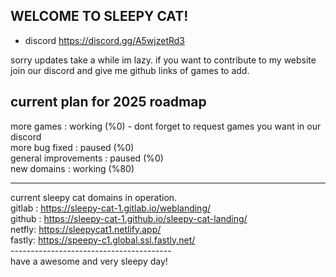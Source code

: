  ## WELCOME TO SLEEPY CAT!<br>

- discord https://discord.gg/A5wjzetRd3<br>

sorry updates take a while im lazy. if you want to contribute to my website join our discord and give me github links of games to add.<br>


## current plan for 2025 roadmap<br>

more games : working (%0) - dont forget to request games you want in our discord <br>
more bug fixed : paused (%0) <br>
general improvements :  paused (%0)<br>
new domains : working (%80)<br>

-----------------------------------------------
current sleepy cat domains in operation.<br>
gitlab : <a href="https://sleepy-cat-1.gitlab.io/weblanding/">https://sleepy-cat-1.gitlab.io/weblanding/</a><br>
github : <a href="https://sleepy-cat-1.github.io/sleepy-cat-landing/">https://sleepy-cat-1.github.io/sleepy-cat-landing/</a><br>
netfly: <a href="https://sleepycat1.netlify.app/">https://sleepycat1.netlify.app/</a><br>
fastly: <a href="https://speepy-c1.global.ssl.fastly.net/">https://speepy-c1.global.ssl.fastly.net/</a><br>
----------------------------------------<br>
 have a awesome and very sleepy day!<br>
